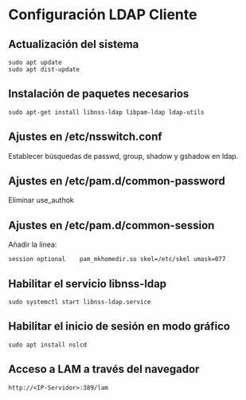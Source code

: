 # Configuración LDAP Cliente

## Actualización del sistema
```
sudo apt update
sudo apt dist-update
```
## Instalación de paquetes necesarios
```
sudo apt-get install libnss-ldap libpam-ldap ldap-utils
```
## Ajustes en /etc/nsswitch.conf
Establecer búsquedas de passwd, group, shadow y gshadow en ldap.
## Ajustes en /etc/pam.d/common-password
Eliminar use_authok
## Ajustes en /etc/pam.d/common-session
Añadir la línea:
```
session optional	pam_mkhomedir.so skel=/etc/skel umask=077
```
## Habilitar el servicio libnss-ldap
```
sudo systemctl start libnss-ldap.service
```
## Habilitar el inicio de sesión en modo gráfico
```
sudo apt install nslcd
```
## Acceso a LAM a través del navegador
```
http://<IP-Servidor>:389/lam
```
